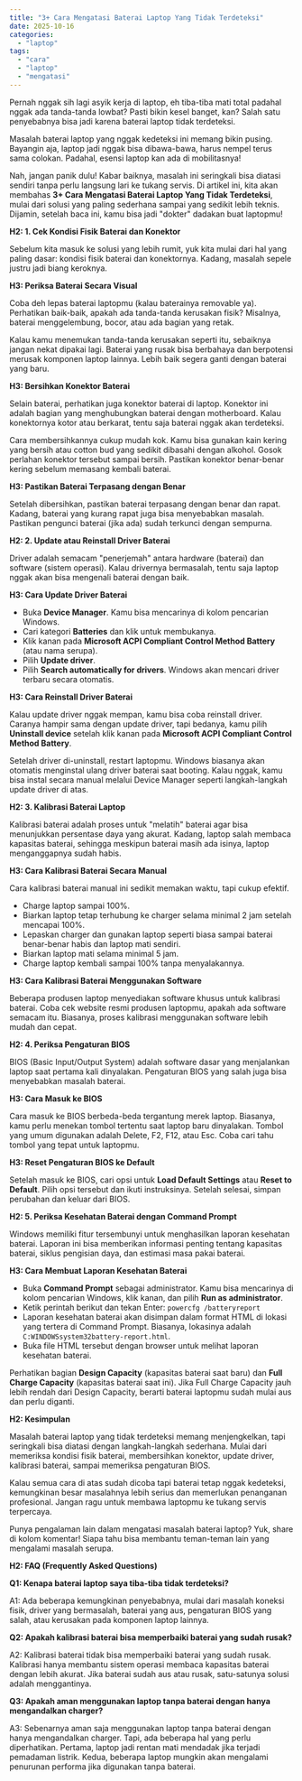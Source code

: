 ```yaml
---
title: "3+ Cara Mengatasi Baterai Laptop Yang Tidak Terdeteksi"
date: 2025-10-16
categories: 
  - "laptop"
tags: 
  - "cara"
  - "laptop"
  - "mengatasi"
---
```


Pernah nggak sih lagi asyik kerja di laptop, eh tiba-tiba mati total padahal nggak ada tanda-tanda lowbat? Pasti bikin kesel banget, kan? Salah satu penyebabnya bisa jadi karena baterai laptop tidak terdeteksi.

Masalah baterai laptop yang nggak kedeteksi ini memang bikin pusing. Bayangin aja, laptop jadi nggak bisa dibawa-bawa, harus nempel terus sama colokan. Padahal, esensi laptop kan ada di mobilitasnya!

Nah, jangan panik dulu! Kabar baiknya, masalah ini seringkali bisa diatasi sendiri tanpa perlu langsung lari ke tukang servis. Di artikel ini, kita akan membahas **3+ Cara Mengatasi Baterai Laptop Yang Tidak Terdeteksi**, mulai dari solusi yang paling sederhana sampai yang sedikit lebih teknis. Dijamin, setelah baca ini, kamu bisa jadi "dokter" dadakan buat laptopmu!

**H2: 1. Cek Kondisi Fisik Baterai dan Konektor**

Sebelum kita masuk ke solusi yang lebih rumit, yuk kita mulai dari hal yang paling dasar: kondisi fisik baterai dan konektornya. Kadang, masalah sepele justru jadi biang keroknya.

**H3: Periksa Baterai Secara Visual**

Coba deh lepas baterai laptopmu (kalau baterainya removable ya). Perhatikan baik-baik, apakah ada tanda-tanda kerusakan fisik? Misalnya, baterai menggelembung, bocor, atau ada bagian yang retak.

Kalau kamu menemukan tanda-tanda kerusakan seperti itu, sebaiknya jangan nekat dipakai lagi. Baterai yang rusak bisa berbahaya dan berpotensi merusak komponen laptop lainnya. Lebih baik segera ganti dengan baterai yang baru.

**H3: Bersihkan Konektor Baterai**

Selain baterai, perhatikan juga konektor baterai di laptop. Konektor ini adalah bagian yang menghubungkan baterai dengan motherboard. Kalau konektornya kotor atau berkarat, tentu saja baterai nggak akan terdeteksi.

Cara membersihkannya cukup mudah kok. Kamu bisa gunakan kain kering yang bersih atau cotton bud yang sedikit dibasahi dengan alkohol. Gosok perlahan konektor tersebut sampai bersih. Pastikan konektor benar-benar kering sebelum memasang kembali baterai.

**H3: Pastikan Baterai Terpasang dengan Benar**

Setelah dibersihkan, pastikan baterai terpasang dengan benar dan rapat. Kadang, baterai yang kurang rapat juga bisa menyebabkan masalah. Pastikan pengunci baterai (jika ada) sudah terkunci dengan sempurna.

**H2: 2. Update atau Reinstall Driver Baterai**

Driver adalah semacam "penerjemah" antara hardware (baterai) dan software (sistem operasi). Kalau drivernya bermasalah, tentu saja laptop nggak akan bisa mengenali baterai dengan baik.

**H3: Cara Update Driver Baterai**

- Buka **Device Manager**. Kamu bisa mencarinya di kolom pencarian Windows.
- Cari kategori **Batteries** dan klik untuk membukanya.
- Klik kanan pada **Microsoft ACPI Compliant Control Method Battery** (atau nama serupa).
- Pilih **Update driver**.
- Pilih **Search automatically for drivers**. Windows akan mencari driver terbaru secara otomatis.

**H3: Cara Reinstall Driver Baterai**

Kalau update driver nggak mempan, kamu bisa coba reinstall driver. Caranya hampir sama dengan update driver, tapi bedanya, kamu pilih **Uninstall device** setelah klik kanan pada **Microsoft ACPI Compliant Control Method Battery**.

Setelah driver di-uninstall, restart laptopmu. Windows biasanya akan otomatis menginstal ulang driver baterai saat booting. Kalau nggak, kamu bisa instal secara manual melalui Device Manager seperti langkah-langkah update driver di atas.

**H2: 3. Kalibrasi Baterai Laptop**

Kalibrasi baterai adalah proses untuk "melatih" baterai agar bisa menunjukkan persentase daya yang akurat. Kadang, laptop salah membaca kapasitas baterai, sehingga meskipun baterai masih ada isinya, laptop menganggapnya sudah habis.

**H3: Cara Kalibrasi Baterai Secara Manual**

Cara kalibrasi baterai manual ini sedikit memakan waktu, tapi cukup efektif.

- Charge laptop sampai 100%.
- Biarkan laptop tetap terhubung ke charger selama minimal 2 jam setelah mencapai 100%.
- Lepaskan charger dan gunakan laptop seperti biasa sampai baterai benar-benar habis dan laptop mati sendiri.
- Biarkan laptop mati selama minimal 5 jam.
- Charge laptop kembali sampai 100% tanpa menyalakannya.

**H3: Cara Kalibrasi Baterai Menggunakan Software**

Beberapa produsen laptop menyediakan software khusus untuk kalibrasi baterai. Coba cek website resmi produsen laptopmu, apakah ada software semacam itu. Biasanya, proses kalibrasi menggunakan software lebih mudah dan cepat.

**H2: 4. Periksa Pengaturan BIOS**

BIOS (Basic Input/Output System) adalah software dasar yang menjalankan laptop saat pertama kali dinyalakan. Pengaturan BIOS yang salah juga bisa menyebabkan masalah baterai.

**H3: Cara Masuk ke BIOS**

Cara masuk ke BIOS berbeda-beda tergantung merek laptop. Biasanya, kamu perlu menekan tombol tertentu saat laptop baru dinyalakan. Tombol yang umum digunakan adalah Delete, F2, F12, atau Esc. Coba cari tahu tombol yang tepat untuk laptopmu.

**H3: Reset Pengaturan BIOS ke Default**

Setelah masuk ke BIOS, cari opsi untuk **Load Default Settings** atau **Reset to Default**. Pilih opsi tersebut dan ikuti instruksinya. Setelah selesai, simpan perubahan dan keluar dari BIOS.

**H2: 5. Periksa Kesehatan Baterai dengan Command Prompt**

Windows memiliki fitur tersembunyi untuk menghasilkan laporan kesehatan baterai. Laporan ini bisa memberikan informasi penting tentang kapasitas baterai, siklus pengisian daya, dan estimasi masa pakai baterai.

**H3: Cara Membuat Laporan Kesehatan Baterai**

- Buka **Command Prompt** sebagai administrator. Kamu bisa mencarinya di kolom pencarian Windows, klik kanan, dan pilih **Run as administrator**.
- Ketik perintah berikut dan tekan Enter: `powercfg /batteryreport`
- Laporan kesehatan baterai akan disimpan dalam format HTML di lokasi yang tertera di Command Prompt. Biasanya, lokasinya adalah `C:WINDOWSsystem32battery-report.html`.
- Buka file HTML tersebut dengan browser untuk melihat laporan kesehatan baterai.

Perhatikan bagian **Design Capacity** (kapasitas baterai saat baru) dan **Full Charge Capacity** (kapasitas baterai saat ini). Jika Full Charge Capacity jauh lebih rendah dari Design Capacity, berarti baterai laptopmu sudah mulai aus dan perlu diganti.

**H2: Kesimpulan**

Masalah baterai laptop yang tidak terdeteksi memang menjengkelkan, tapi seringkali bisa diatasi dengan langkah-langkah sederhana. Mulai dari memeriksa kondisi fisik baterai, membersihkan konektor, update driver, kalibrasi baterai, sampai memeriksa pengaturan BIOS.

Kalau semua cara di atas sudah dicoba tapi baterai tetap nggak kedeteksi, kemungkinan besar masalahnya lebih serius dan memerlukan penanganan profesional. Jangan ragu untuk membawa laptopmu ke tukang servis terpercaya.

Punya pengalaman lain dalam mengatasi masalah baterai laptop? Yuk, share di kolom komentar! Siapa tahu bisa membantu teman-teman lain yang mengalami masalah serupa.

**H2: FAQ (Frequently Asked Questions)**

**Q1: Kenapa baterai laptop saya tiba-tiba tidak terdeteksi?**

A1: Ada beberapa kemungkinan penyebabnya, mulai dari masalah koneksi fisik, driver yang bermasalah, baterai yang aus, pengaturan BIOS yang salah, atau kerusakan pada komponen laptop lainnya.

**Q2: Apakah kalibrasi baterai bisa memperbaiki baterai yang sudah rusak?**

A2: Kalibrasi baterai tidak bisa memperbaiki baterai yang sudah rusak. Kalibrasi hanya membantu sistem operasi membaca kapasitas baterai dengan lebih akurat. Jika baterai sudah aus atau rusak, satu-satunya solusi adalah menggantinya.

**Q3: Apakah aman menggunakan laptop tanpa baterai dengan hanya mengandalkan charger?**

A3: Sebenarnya aman saja menggunakan laptop tanpa baterai dengan hanya mengandalkan charger. Tapi, ada beberapa hal yang perlu diperhatikan. Pertama, laptop jadi rentan mati mendadak jika terjadi pemadaman listrik. Kedua, beberapa laptop mungkin akan mengalami penurunan performa jika digunakan tanpa baterai.
